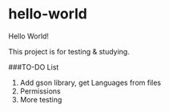 # hello-world
Hello World!

This project is for testing & studying.

###TO-DO List
1. Add gson library, get Languages from files
2. Permissions
3. More testing